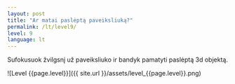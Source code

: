 ```yaml
---
layout: post
title: "Ar matai paslėptą paveiksliuką?"
permalink: /lt/level9/
level: 9
language: lt
---
```

Sufokusuok žvilgsnį už paveiksliuko ir bandyk pamatyti paslėptą 3d objektą.

![Level {{page.level}}]({{ site.url }}/assets/level_{{page.level}}.png)